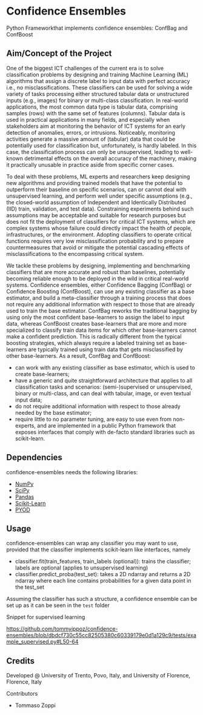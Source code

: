 # Confidence Ensembles

Python Frameworkthat implements confidence ensembles: ConfBag and ConfBoost

## Aim/Concept of the Project

One of the biggest ICT challenges of the current era is to solve classification problems by designing and training Machine Learning (ML) algorithms that assign a discrete label to input data with perfect accuracy i.e., no misclassifications. These classifiers can be used for solving a wide variety of tasks processing either structured tabular data or unstructured inputs (e.g., images) for binary or multi-class classification. In real-world applications, the most common data type is tabular data, comprising samples (rows) with the same set of features (columns). Tabular data is used in practical applications in many fields, and especially when stakeholders aim at monitoring the behavior of ICT systems for an early detection of anomalies, errors, or intrusions. Noticeably, monitoring activities generate a massive amount of (tabular) data that could be potentially used for classification but, unfortunately, is hardly labeled. In this case, the classification process can only be unsupervised, leading to well-known detrimental effects on the overall accuracy of the machinery, making it practically unusable in practice aside from specific corner cases.

To deal with these problems, ML experts and researchers keep designing new algorithms and providing trained models that have the potential to outperform their baseline on specific scenarios, can or cannot deal with unsupervised learning, and perform well under specific assumptions (e.g., the closed-world assumption of Independent and Identically Distributed (IID) train, validation, and test data). Constraining experiments behind such assumptions may be acceptable and suitable for research purposes but does not fit the deployment of classifiers for critical ICT systems, which are complex systems whose failure could directly impact the health of people, infrastructures, or the environment. Adopting classifiers to operate critical functions requires very low misclassification probability and to prepare countermeasures that avoid or mitigate the potential cascading effects of misclassifications to the encompassing critical system.

We tackle these problems by designing, implementing and benchmarking classifiers that are more accurate and robust than baselines, potentially becoming reliable enough to be deployed in the wild in critical real-world systems. Confidence ensembles, either Confidence Bagging (ConfBag) or Confidence Boosting (ConfBoost), can use any existing classifier as a base estimator, and build a meta-classifier through a training process that does not require any additional information with respect to those that are already used to train the base estimator. ConfBag reworks the traditional bagging by using only the most confident base-learners to assign the label to input data, whereas ConfBoost creates base-learners that are more and more specialized to classify train data items for which other base-learners cannot make a confident prediction. This is radically different from the typical boosting strategies, which always require a labeled training set as base-learners are typically trained using train data that gets misclassified by other base-learners. 
As a result, ConfBag and ConfBoost:
- can work with any existing classifier as base estimator, which is used to create base-learners;
-	have a generic and quite straightforward architecture that applies to all classification tasks and scenarios: (semi-)supervised or unsupervised, binary or multi-class, and can deal with tabular, image, or even textual input data; 
-	do not require additional information with respect to those already needed by the base estimator;
-	require little to no parameter tuning, are easy to use even from non-experts, and are implemented in a public Python framework that exposes interfaces that comply with de-facto standard libraries such as scikit-learn. 

## Dependencies

confidence-ensembles needs the following libraries:
- <a href="https://numpy.org/">NumPy</a>
- <a href="https://scipy.org/">SciPy</a>
- <a href="https://pandas.pydata.org/">Pandas</a>
- <a href="https://scikit-learn.org/stable/">Scikit-Learn</a>
- <a href="https://github.com/yzhao062/pyod">PYOD</a>

## Usage

confidence-ensembles can wrap any classifier you may want to use, provided that the classifier implements scikit-learn like interfaces, namely
- classifier.fit(train_features, train_labels (optional)): trains the classifier; labels are optional (applies to unsupervised learning)
- classifier.predict_proba(test_set): takes a 2D ndarray and returns a 2D ndarray where each line contains probabilities for a given data point in the test_set

Assuming the classifier has such a structure, a confidence ensemble can be set up as it can be seen in the `test` folder

Snippet for supervised learning

https://github.com/tommyippoz/confidence-ensembles/blob/dbdcf730c55cc82505380c60339179e0d1a129c9/tests/example_supervised.py#L50-64

## Credits

Developed @ University of Trento, Povo, Italy, and University of Florence, Florence, Italy

Contributors
- Tommaso Zoppi
